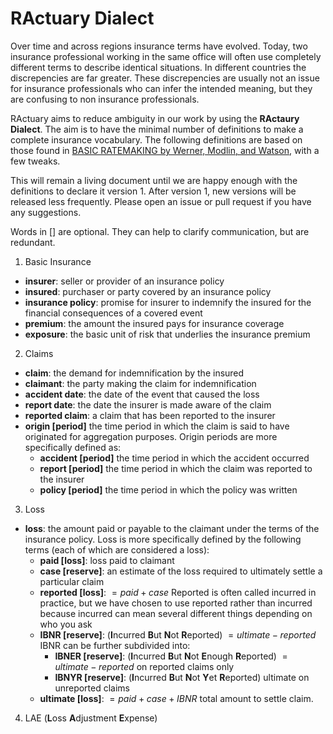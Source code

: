 # RActuary Dialect

Over time and across regions insurance terms have evolved. Today, two insurance professional working in the same office will often use completely different terms to describe identical situations.  In different countries the discrepencies are far greater.  These discrepencies are usually not an issue for insurance professionals who can infer the intended meaning, but they are confusing to non insurance professionals.  

RActuary aims to reduce ambiguity in our work by using the **RActaury Dialect**.  The aim is to have the minimal number of definitions to make a complete insurance vocabulary.  The following definitions are based on those found in [BASIC RATEMAKING by Werner, Modlin, and Watson](https://www.casact.org/library/studynotes/Werner_Modlin_Ratemaking.pdf), with a few tweaks.

This will remain a living document until we are happy enough with the definitions to declare it version 1.  After version 1, new versions will be released less frequently.  Please open an issue or pull request if you have any suggestions. 

Words in [] are optional.  They can help to clarify communication, but are redundant.

1. Basic Insurance

- **insurer**: seller or provider of an insurance policy
- **insured**: purchaser or party covered by an insurance policy
- **insurance policy**: promise for insurer to indemnify the insured for the financial consequences of a covered event
- **premium**: the amount the insured pays for insurance coverage
- **exposure**: the basic unit of risk that underlies the insurance premium

2. Claims

- **claim**: the demand for indemnification by the insured
- **claimant**: the party making the claim for indemnification
- **accident date**: the date of the event that caused the loss
- **report date**: the date the insurer is made aware of the claim
- **reported claim**: a claim that has been reported to the insurer
- **origin [period]** the time period in which the claim is said to have originated for aggregation purposes.  Origin periods are more specifically defined as:
    - **accident [period]** the time period in which the accident occurred
    - **report [period]** the time period in which the claim was reported to the insurer
    - **policy [period]** the time period in which the policy was written

3. Loss

- **loss**: the amount paid or payable to the claimant under the terms of the insurance policy.  Loss is more specifically defined by the following terms (each of which are considered a loss):
    - **paid [loss]**: loss paid to claimant
    - **case [reserve]**: an estimate of the loss required to ultimately settle a particular claim
    - **reported [loss]**: $= paid + case$ Reported is often called incurred in practice, but we have chosen to use reported rather than incurred because incurred can mean several different things depending on who you ask
    - **IBNR [reserve]**: (**I**ncurred **B**ut **N**ot **R**eported) $= ultimate - reported$  IBNR can be further subdivided into:
        - **IBNER [reserve]**: (**I**ncurred **B**ut **N**ot **E**nough **R**eported) $= ultimate - reported$ on reported claims only
        - **IBNYR [reserve]**: (**I**ncurred **B**ut **N**ot **Y**et **R**eported) ultimate on unreported claims
    - **ultimate [loss]**: $= paid + case + IBNR$ total amount to settle claim. 

4. LAE (**L**oss **A**djustment **E**xpense)
